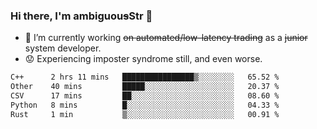 ### Hi there, I'm ambiguou~~s~~Str 👋

<!--
**ambiguoustexture/ambiguoustexture** is a ✨ _special_ ✨ repository because its `README.md` (this file) appears on your GitHub profile.

Here are some ideas to get you started:
-->
- 🔭 I’m currently working ~~on automated/low-latency trading~~ as a ~~junior~~ system developer.
- :worried: Experiencing imposter syndrome still, and even worse.

<!--START_SECTION:waka-->

```txt
C++      2 hrs 11 mins   ████████████████▒░░░░░░░░   65.52 %
Other    40 mins         █████░░░░░░░░░░░░░░░░░░░░   20.37 %
CSV      17 mins         ██░░░░░░░░░░░░░░░░░░░░░░░   08.60 %
Python   8 mins          █░░░░░░░░░░░░░░░░░░░░░░░░   04.33 %
Rust     1 min           ▒░░░░░░░░░░░░░░░░░░░░░░░░   00.91 %
```

<!--END_SECTION:waka-->
